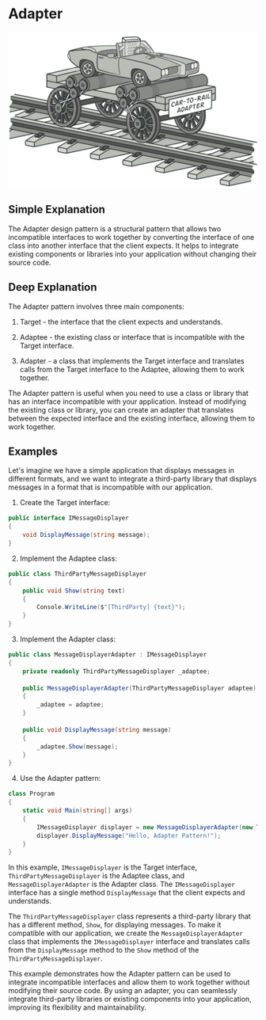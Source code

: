 # Adapter

![](../Assets/adapter.png)

## Simple Explanation

The Adapter design pattern is a structural pattern that allows two incompatible interfaces to work together by converting the interface of one class into another interface that the client expects. It helps to integrate existing components or libraries into your application without changing their source code.

## Deep Explanation

The Adapter pattern involves three main components:

1. Target - the interface that the client expects and understands.

2. Adaptee - the existing class or interface that is incompatible with the Target interface.

3. Adapter - a class that implements the Target interface and translates calls from the Target interface to the Adaptee, allowing them to work together.

The Adapter pattern is useful when you need to use a class or library that has an interface incompatible with your application. Instead of modifying the existing class or library, you can create an adapter that translates between the expected interface and the existing interface, allowing them to work together.

## Examples

Let's imagine we have a simple application that displays messages in different formats, and we want to integrate a third-party library that displays messages in a format that is incompatible with our application.

1. Create the Target interface:

```C#
public interface IMessageDisplayer
{
    void DisplayMessage(string message);
}
```

2. Implement the Adaptee class:

```C#
public class ThirdPartyMessageDisplayer
{
    public void Show(string text)
    {
        Console.WriteLine($"[ThirdParty] {text}");
    }
}
```

3. Implement the Adapter class:

```C#
public class MessageDisplayerAdapter : IMessageDisplayer
{
    private readonly ThirdPartyMessageDisplayer _adaptee;

    public MessageDisplayerAdapter(ThirdPartyMessageDisplayer adaptee)
    {
        _adaptee = adaptee;
    }

    public void DisplayMessage(string message)
    {
        _adaptee.Show(message);
    }
}
```

4. Use the Adapter pattern:

```C#
class Program
{
    static void Main(string[] args)
    {
        IMessageDisplayer displayer = new MessageDisplayerAdapter(new ThirdPartyMessageDisplayer());
        displayer.DisplayMessage("Hello, Adapter Pattern!");
    }
}
```

In this example, `IMessageDisplayer` is the Target interface, `ThirdPartyMessageDisplayer` is the Adaptee class, and `MessageDisplayerAdapter` is the Adapter class. The `IMessageDisplayer` interface has a single method `DisplayMessage` that the client expects and understands.

The `ThirdPartyMessageDisplayer` class represents a third-party library that has a different method, `Show`, for displaying messages. To make it compatible with our application, we create the `MessageDisplayerAdapter` class that implements the `IMessageDisplayer` interface and translates calls from the `DisplayMessage` method to the `Show` method of the `ThirdPartyMessageDisplayer`.

This example demonstrates how the Adapter pattern can be used to integrate incompatible interfaces and allow them to work together without modifying their source code. By using an adapter, you can seamlessly integrate third-party libraries or existing components into your application, improving its flexibility and maintainability.